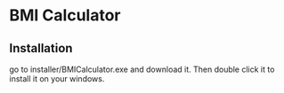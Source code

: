 # BMI Calculator

## Installation
go to installer/BMICalculator.exe and download it. Then double click it to install it on your windows.